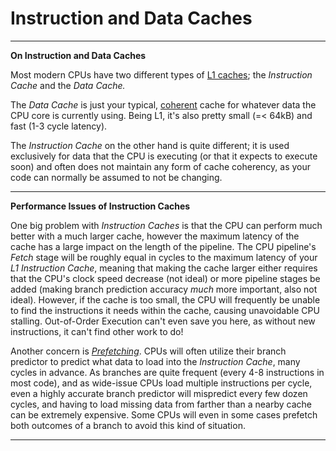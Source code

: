 # Instruction and Data Caches

---

**On Instruction and Data Caches**

Most modern CPUs have two different types of [L1 caches](caches.md); the *Instruction Cache* and the *Data Cache.*

The *Data Cache* is just your typical, [coherent](cachecoherency.md) cache for whatever data the CPU core is currently using. Being L1, it's also pretty small (=< 64kB) and fast (1-3 cycle latency).

The *Instruction Cache* on the other hand is quite different; it is used exclusively for data that the CPU is executing (or that it expects to execute soon) and often does not maintain any form of cache coherency, as your code can normally be assumed to not be changing.

---

**Performance Issues of Instruction Caches**

One big problem with *Instruction Caches* is that the CPU can perform much better with a much larger cache, however the maximum latency of the cache has a large impact on the length of the pipeline. The CPU pipeline's *Fetch* stage will be roughly equal in cycles to the maximum latency of your *L1 Instruction Cache*, meaning that making the cache larger either requires that the CPU's clock speed decrease (not ideal) or more pipeline stages be added (making branch prediction accuracy *much* more important, also not ideal). However, if the cache is too small, the CPU will frequently be unable to find the instructions it needs within the cache, causing unavoidable CPU stalling. Out-of-Order Execution can't even save you here, as without new instructions, it can't find other work to do!

Another concern is [*Prefetching*](prefetch.md). CPUs will often utilize their branch predictor to predict what data to load into the *Instruction Cache*, many cycles in advance. As branches are quite frequent (every 4-8 instructions in most code), and as wide-issue CPUs load multiple instructions per cycle, even a highly accurate branch predictor will mispredict every few dozen cycles, and having to load missing data from farther than a nearby cache can be extremely expensive. Some CPUs will even in some cases prefetch both outcomes of a branch to avoid this kind of situation.

---
